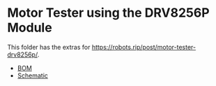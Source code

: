 # Motor Tester using the DRV8256P Module

This folder has the extras for https://robots.rip/post/motor-tester-drv8256p/.

- [BOM](./bom.csv)
- [Schematic](./motor-tester.sch)
